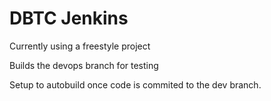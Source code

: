 # DBTC Jenkins

Currently using a freestyle project

Builds the devops branch for testing

Setup to autobuild once code is commited to the dev branch.
